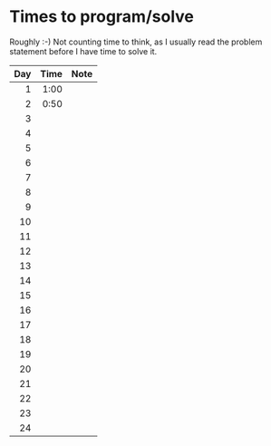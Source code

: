 # Times to program/solve

Roughly :-) Not counting time to think, as I usually read the problem statement before I have time to solve it.

| Day  	 |   Time  	| Note 	|
|---------:	|--------:	|------	|
|   1  	 |   1:00  	|      	|
|   2  	 |   0:50  	|      	|
|   3  	 |         	|      	|
|   4  	 |         	|      	|
|   5  	 |         	|      	|
|   6  	 |         	|      	|
|   7  	 |         	|      	|
|   8  	 |         	|      	|
|   9  	 |         	|      	|
|  10  	 |         	|      	|
|  11  	 |         	|      	|
|  12  	 |         	|      	|
|  13  	 |         	|      	|
|  14  	 |         	|      	|
|  15  	 |         	|      	|
|  16  	 |         	|      	|
|  17  	 |         	|      	|
|  18  	 |         	|      	|
|  19  	 |         	|      	|
|  20  	 |         	|      	|
|  21  	 |         	|      	|
|  22  	 |         	|      	|
|  23  	 |         	|      	|
|  24  	 |         	|      	|




